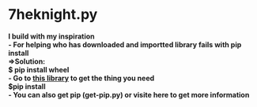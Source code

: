 # 7heknight.py
<p><strong>I build with my inspiration<strong><br>
- For helping who has downloaded and importted library fails with pip install<br>
<strong>=>Solution:<strong><br>
<a stype='margin-left:20'></a>$ pip install wheel<br>
- Go to <a href='https://www.lfd.uci.edu/~gohlke/pythonlibs/'>this library</a> to get the thing you need<br>
<a stype='margin-left:20'></a>$pip install <Downloaded_File_Dir><br>
- You can also get pip (<a src='https://github.com/7heKnight/7heknight.py/blob/main/get-pip.py'>get-pip.py</a>) or visite here to get more information</p>

